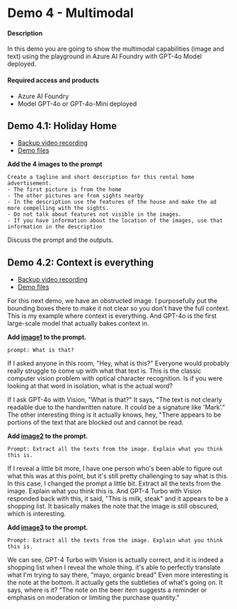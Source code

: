 # Demo 4 - Multimodal

#### Description
In this demo you are going to show the multimodal capabilities (image and text) using the playground in Azure AI Foundry with GPT-4o Model deployed.

#### Required access and products
- Azure AI Foundry
- Model GPT-4o or GPT-4o-Mini deployed


## Demo 4.1: Holiday Home

- [Backup video recording](https://aka.ms/AArw3if)
- [Demo files](https://github.com/microsoft/aitour-generative-ai-in-azure/tree/main/session-delivery-resources/multimodal/holiday-home)


**Add the 4 images to the prompt**
```
Create a tagline and short description for this rental home advertisement.
- The first picture is from the home
- The other pictures are from sights nearby
- In the description use the features of the house and make the ad more compelling with the sights. 
- Do not talk about features not visible in the images.
- If you have information about the location of the images, use that information in the description
```

Discuss the prompt and the outputs.


## Demo 4.2: Context is everything

- [Backup video recording](https://aka.ms/AArvo23)
- [Demo files](https://github.com/microsoft/aitour-generative-ai-in-azure/tree/main/session-delivery-resources/multimodal/context-is-everything)

For this next demo, we have an obstructed image. I purposefully put the bounding boxes there to make it not clear so you don't have the full context. 
This is my example where context is everything. And GPT-4o is the first large-scale model that actually bakes context in. 
   

**Add [image1](https://github.com/microsoft/aitour-generative-ai-in-azure/blob/main/session-delivery-resources/multimodal/context-is-everything/demo-4-context-001.png) to the prompt.**
```
prompt: What is that?    
```

If I asked anyone in this room, "Hey, what is this?" Everyone would probably really struggle to come up with what that text is. 
This is the classic computer vision problem with optical character recognition. Is if you were looking at that word in isolation, what is the actual word?
   
If I ask GPT-4o with Vision, "What is that?" It says, "The text is not clearly readable due to the handwritten nature. It could be a signature like 'Mark’.” 
The other interesting thing is it actually knows, hey, "There appears to be portions of the text that are blocked out and cannot be read.
   
**Add [image2](https://github.com/microsoft/aitour-generative-ai-in-azure/blob/main/session-delivery-resources/multimodal/context-is-everything/demo-4-context-002.png) to the prompt.**    
``` 
Prompt: Extract all the texts from the image. Explain what you think this is.
```   
  
If I reveal a little bit more, I have one person who's been able to figure out what this was at this point, but it's still pretty challenging to say what is this.  In this case, I changed the prompt a little bit. Extract all the texts from the image. Explain what you think this is.
And GPT-4 Turbo with Vision responded back with this, it said, "This is milk, steak" and it appears to be a shopping list. It basically makes the note that the image is still obscured, which is interesting. 
   
**Add [image3](https://github.com/microsoft/aitour-generative-ai-in-azure/blob/main/session-delivery-resources/multimodal/context-is-everything/demo-4-context-003.png) to the prompt.**    
```
Prompt: Extract all the texts from the image. Explain what you think this is.
```   

We can see,  GPT-4 Turbo with Vision is actually correct, and it is indeed a shopping list when I reveal the whole thing.
it's able to perfectly translate what I'm trying to say there, "mayo, organic bread" Even more interesting is the note at the bottom. It actually gets the subtleties of what's going on. It says, where is it? 
"The note on the beer item suggests a reminder or emphasis on moderation or limiting the purchase quantity."
